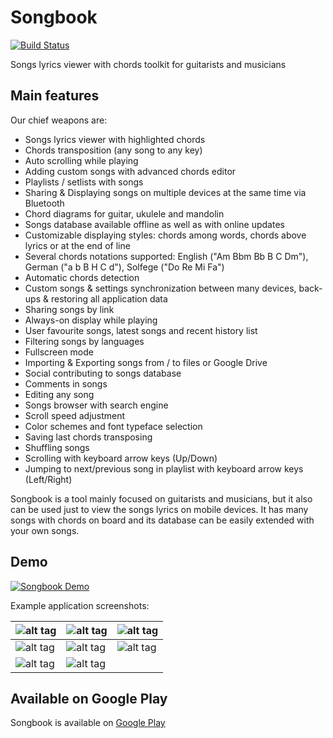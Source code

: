 # Songbook
[![Build Status](https://travis-ci.org/igrek51/android-songbook.svg?branch=master)](https://travis-ci.org/igrek51/android-songbook)

Songs lyrics viewer with chords toolkit for guitarists and musicians

## Main features
Our chief weapons are:
- Songs lyrics viewer with highlighted chords
- Chords transposition (any song to any key)
- Auto scrolling while playing
- Adding custom songs with advanced chords editor
- Playlists / setlists with songs
- Sharing & Displaying songs on multiple devices at the same time via Bluetooth
- Chord diagrams for guitar, ukulele and mandolin
- Songs database available offline as well as with online updates
- Customizable displaying styles: chords among words, chords above lyrics or at the end of line
- Several chords notations supported: English ("Am Bbm Bb B C Dm"), German ("a b B H C d"), Solfege ("Do Re Mi Fa")
- Automatic chords detection
- Custom songs & settings synchronization between many devices, back-ups & restoring all application data
- Sharing songs by link
- Always-on display while playing
- User favourite songs, latest songs and recent history list
- Filtering songs by languages
- Fullscreen mode
- Importing & Exporting songs from / to files or Google Drive
- Social contributing to songs database
- Comments in songs
- Editing any song
- Songs browser with search engine
- Scroll speed adjustment
- Color schemes and font typeface selection
- Saving last chords transposing
- Shuffling songs
- Scrolling with keyboard arrow keys (Up/Down)
- Jumping to next/previous song in playlist with keyboard arrow keys (Left/Right)

Songbook is a tool mainly focused on guitarists and musicians, but it also can be used just to view the songs lyrics on mobile devices.
It has many songs with chords on board and its database can be easily extended with your own songs.

## Demo
[![Songbook Demo](https://img.youtube.com/vi/VMsKZNkbl3A/0.jpg)](https://www.youtube.com/watch?v=VMsKZNkbl3A)

Example application screenshots:

| ![alt tag](https://github.com/igrek51/android-songbook/blob/master/docs/screenshots/mobile/en/01.png) | ![alt tag](https://github.com/igrek51/android-songbook/blob/master/docs/screenshots/mobile/en/02.png) | ![alt tag](https://github.com/igrek51/android-songbook/blob/master/docs/screenshots/mobile/en/03.png) |
|---|---|---|
| ![alt tag](https://github.com/igrek51/android-songbook/blob/master/docs/screenshots/mobile/en/04.png) | ![alt tag](https://github.com/igrek51/android-songbook/blob/master/docs/screenshots/mobile/en/05.png) | ![alt tag](https://github.com/igrek51/android-songbook/blob/master/docs/screenshots/mobile/en/06.png) |
| ![alt tag](https://github.com/igrek51/android-songbook/blob/master/docs/screenshots/mobile/en/07.png) | ![alt tag](https://github.com/igrek51/android-songbook/blob/master/docs/screenshots/mobile/en/08.png) |  |

## Available on Google Play

Songbook is available on [Google Play](https://play.google.com/store/apps/details?id=igrek.songbook)
